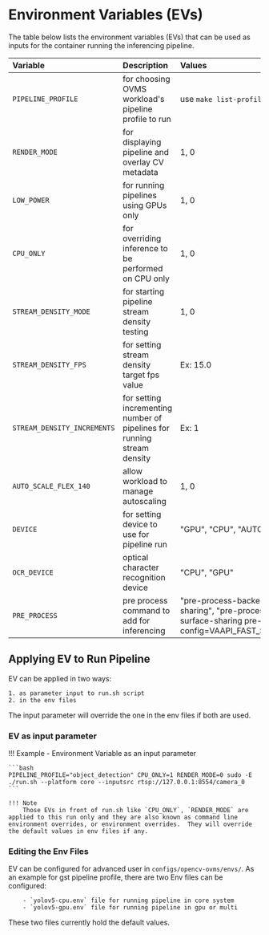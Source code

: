# Environment Variables (EVs)
The table below lists the environment variables (EVs) that can be used as inputs for the container running the inferencing pipeline.

| Variable | Description | Values |
|:----|:----|:---|
|`PIPELINE_PROFILE` | for choosing OVMS workload's pipeline profile to run | use `make list-profiles` to see Values |
|`RENDER_MODE` | for displaying pipeline and overlay CV metadata | 1, 0 |
|`LOW_POWER` | for running pipelines using GPUs only | 1, 0 |
|`CPU_ONLY` | for overriding inference to be performed on CPU only | 1, 0 |
|`STREAM_DENSITY_MODE` | for starting pipeline stream density testing | 1, 0 |
|`STREAM_DENSITY_FPS` | for setting stream density target fps value | Ex: 15.0 |
|`STREAM_DENSITY_INCREMENTS` |for setting incrementing number of pipelines for running stream density| Ex: 1 |
|`AUTO_SCALE_FLEX_140` | allow workload to manage autoscaling | 1, 0 |
|`DEVICE` | for setting device to use for pipeline run | "GPU", "CPU", "AUTO", "MULTI |GPU,CPU" |
|`OCR_DEVICE` | optical character recognition device | "CPU", "GPU" |
|`PRE_PROCESS` | pre process command to add for inferencing | "pre-process-backend=vaapi-surface-sharing", "pre-process-backend=vaapi-surface-sharing pre-process-config=VAAPI_FAST_SCALE_LOAD_FACTOR=1" |

## Applying EV to Run Pipeline
EV can be applied in two ways:

    1. as parameter input to run.sh script
    2. in the env files

The input parameter will override the one in the env files if both are used.

### EV as input parameter

!!! Example - Environment Variable as an input parameter

    ```bash
    PIPELINE_PROFILE="object_detection" CPU_ONLY=1 RENDER_MODE=0 sudo -E ./run.sh --platform core --inputsrc rtsp://127.0.0.1:8554/camera_0
    ```

    !!! Note
        Those EVs in front of run.sh like `CPU_ONLY`, `RENDER_MODE` are applied to this run only and they are also known as command line environment overrides, or environment overrides.  They will override the default values in env files if any.


### Editing the Env Files
EV can be configured for advanced user in `configs/opencv-ovms/envs/`.  As an example for gst pipeline profile, there are two Env files can be configured:

        - `yolov5-cpu.env` file for running pipeline in core system
        - `yolov5-gpu.env` file for running pipeline in gpu or multi

These two files currently hold the default values.